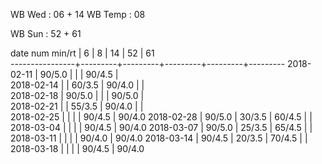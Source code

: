 WB Wed      : 06 + 14
WB Temp     :      08

WB Sun      : 52 + 61

date num min/rt |    6    |    8    |    14   |    52   |    61   
----------------+---------+---------+---------+---------+---------
2018-02-11      |  90/5.0 |         |         |  90/4.5 |        
2018-02-14      |         |  60/3.5 |  90/4.0 |         |        
2018-02-18      |  90/5.0 |         |         |  90/5.0 |        
2018-02-21      |         |  55/3.5 |  90/4.0 |         |        
2018-02-25      |         |         |         |  90/4.5 |  90/4.0
2018-02-28      |  90/5.0 |  30/3.5 |  60/4.5 |         |        
2018-03-04      |         |         |         |  90/4.5 |  90/4.0
2018-03-07      |  90/5.0 |  25/3.5 |  65/4.5 |         |        
2018-03-11      |         |         |         |  90/4.0 |  90/4.0
2018-03-14      |  90/4.5 |  20/3.5 |  70/4.5 |         |        
2018-03-18      |         |         |         |  90/4.5 |  90/4.0

